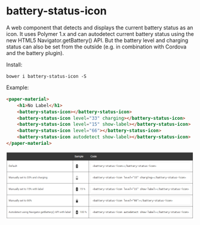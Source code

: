 # battery-status-icon
A web component that detects and displays the current battery status as an icon. It uses Polymer 1.x and can autodetect current battery status using the new HTML5 Navigator.getBattery() API. But the battery level and charging status can also be set from the outside (e.g. in combination with Cordova and the battery plugin).

Install:
```
bower i battery-status-icon -S
```

Example:

```html
<paper-material>
    <h1>No Label</h1>
    <battery-status-icon></battery-status-icon>
    <battery-status-icon level="33" charging></battery-status-icon>
    <battery-status-icon level="15" show-label></battery-status-icon>
    <battery-status-icon level="66"></battery-status-icon>
    <battery-status-icon autodetect show-label></battery-status-icon>
</paper-material>
```
![Preview](preview.png)
